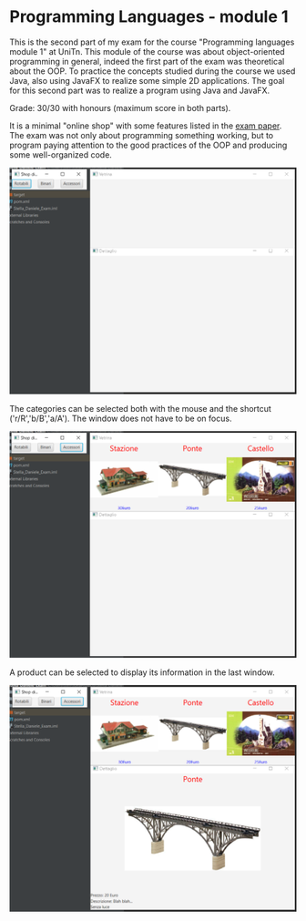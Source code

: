 # Programming Languages - module 1

This is the second part of my exam for the course "Programming languages module 1" at UniTn. This module of the course was about object-oriented programming in general, indeed the first part of the exam was theoretical about the OOP. To practice the concepts studied during the course we used Java, also using JavaFX to realize some simple 2D applications. The goal for this second part was to realize a program using Java and JavaFX.<br>

Grade: 30/30 with honours (maximum score in both parts).

It is a minimal "online shop" with some features listed in the <a href="./CompitoLinguaggiSettembre21.pdf">exam paper</a>.
The exam was not only about programming something working, but to program paying attention to the good practices of the OOP and producing some well-organized code.

<img src="Screenshots/1.png" width=800>

The categories can be selected both with the mouse and the shortcut ('r/R','b/B','a/A'). The window does not have to be on focus.

<img src="Screenshots/2.png" width=800>

A product can be selected to display its information in the last window.

<img src="Screenshots/3.png" width=800>
